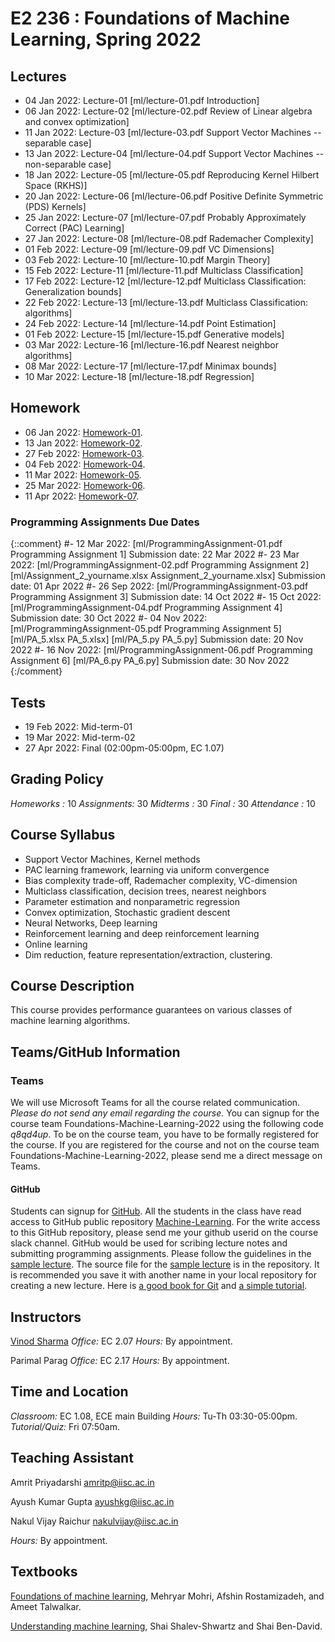 # E2 236 : Foundations of Machine Learning, Spring 2022

## Lectures 
- 04 Jan 2022: Lecture-01 [ml/lecture-01.pdf Introduction]
- 06 Jan 2022: Lecture-02 [ml/lecture-02.pdf Review of Linear algebra and convex optimization]
- 11 Jan 2022: Lecture-03 [ml/lecture-03.pdf Support Vector Machines -- separable case]
- 13 Jan 2022: Lecture-04 [ml/lecture-04.pdf Support Vector Machines -- non-separable case]
- 18 Jan 2022: Lecture-05 [ml/lecture-05.pdf Reproducing Kernel Hilbert Space (RKHS)]
- 20 Jan 2022: Lecture-06 [ml/lecture-06.pdf Positive Definite Symmetric (PDS) Kernels]
- 25 Jan 2022: Lecture-07 [ml/lecture-07.pdf Probably Approximately Correct (PAC) Learning]
- 27 Jan 2022: Lecture-08 [ml/lecture-08.pdf Rademacher Complexity]
- 01 Feb 2022: Lecture-09 [ml/lecture-09.pdf VC Dimensions]
- 03 Feb 2022: Lecture-10 [ml/lecture-10.pdf Margin Theory]
- 15 Feb 2022: Lecture-11 [ml/lecture-11.pdf Multiclass Classification]
- 17 Feb 2022: Lecture-12 [ml/lecture-12.pdf Multiclass Classification: Generalization bounds]
- 22 Feb 2022: Lecture-13 [ml/lecture-13.pdf Multiclass Classification: algorithms]
- 24 Feb 2022: Lecture-14 [ml/lecture-14.pdf Point Estimation]
- 01 Feb 2022: Lecture-15 [ml/lecture-15.pdf Generative models]
- 03 Mar 2022: Lecture-16 [ml/lecture-16.pdf Nearest neighbor algorithms]
- 08 Mar 2022: Lecture-17 [ml/lecture-17.pdf Minimax bounds]
- 10 Mar 2022: Lecture-18 [ml/lecture-18.pdf Regression]



## Homework
- 06 Jan 2022: [Homework-01](ml/homework-01.pdf).
- 13 Jan 2022: [Homework-02](ml/homework-02.pdf).
- 27 Feb 2022: [Homework-03](ml/homework-03.pdf).
- 04 Feb 2022: [Homework-04](ml/homework-04.pdf).
- 11 Mar 2022: [Homework-05](ml/homework-05.pdf).
- 25 Mar 2022: [Homework-06](ml/homework-06.pdf).
- 11 Apr 2022: [Homework-07](ml/homework-07.pdf).


### Programming Assignments Due Dates
{::comment}
#- 12 Mar 2022: [ml/ProgrammingAssignment-01.pdf Programming Assignment 1] Submission date: 22 Mar 2022
#- 23 Mar 2022: [ml/ProgrammingAssignment-02.pdf Programming Assignment 2] [ml/Assignment_2_yourname.xlsx Assignment_2_yourname.xlsx] Submission date: 01 Apr 2022
#- 26 Sep 2022: [ml/ProgrammingAssignment-03.pdf Programming Assignment 3] Submission date: 14 Oct 2022
#- 15 Oct 2022: [ml/ProgrammingAssignment-04.pdf Programming Assignment 4] Submission date: 30 Oct 2022
#- 04 Nov 2022: [ml/ProgrammingAssignment-05.pdf Programming Assignment 5] [ml/PA_5.xlsx PA_5.xlsx] [ml/PA_5.py PA_5.py] Submission date: 20 Nov 2022 
#- 16 Nov 2022: [ml/ProgrammingAssignment-06.pdf Programming Assignment 6] [ml/PA_6.py PA_6.py] Submission date: 30 Nov 2022
{:/comment}
 
## Tests 
- 19 Feb 2022: Mid-term-01
- 19 Mar 2022: Mid-term-02
- 27 Apr 2022: Final (02:00pm-05:00pm, EC 1.07) 

## Grading Policy
*Homeworks  :* 10
*Assignments:* 30
*Midterms	:* 30
*Final		:* 30
*Attendance :* 10

## Course Syllabus
- Support Vector Machines, Kernel methods
- PAC learning framework, learning via uniform convergence
- Bias complexity trade-off, Rademacher complexity, VC-dimension
- Multiclass classification, decision trees, nearest neighbors
- Parameter estimation and nonparametric regression
- Convex optimization,  Stochastic gradient descent 
- Neural Networks, Deep learning
- Reinforcement learning and deep reinforcement learning
- Online learning
- Dim reduction, feature representation/extraction, clustering.

## Course Description
This course provides performance guarantees on various classes of machine learning algorithms.


## Teams/GitHub Information 
### Teams 
We will use Microsoft Teams for all the course related communication.
*Please do not send any email regarding the course.* 
You can signup for the course team Foundations-Machine-Learning-2022 using the following code *q8qd4up*.
To be on the course team, you have to be formally registered for the course.
If you are registered for the course and not on the course team Foundations-Machine-Learning-2022, please send me a direct message on Teams.

#### GitHub
Students can signup for [GitHub](https://github.com/). 
All the students in the class have read access to GitHub public repository  [Machine-Learning](https://github.com/TeachingReps/Machine-Learning). 
For the write access to this GitHub repository, please send me your github userid on the course slack channel.
GitHub would be used for scribing lecture notes and submitting programming assignments.
Please follow the guidelines in the [sample lecture](https://github.com/TeachingReps/Machine-Learning/blob/master/sampleLecture.pdf).
The source file for the [sample lecture](https://github.com/TeachingReps/Machine-Learning/blob/master/sampleLecture.tex) is in the repository.
It is recommended you save it with another name in your local repository for creating a new lecture.
Here is [a good book for Git](https://git-scm.com/book/en/v2) and [a simple tutorial](http://readwrite.com/2013/09/30/understanding-github-a-journey-for-beginners-part-1).

## Instructors

[Vinod Sharma](http://www.ece.iisc.ac.in/~vinod/)
*Office:* EC 2.07 
*Hours:*  By appointment. 

Parimal Parag
*Office:* EC 2.17 
*Hours:*  By appointment. 

## Time and Location
*Classroom:* EC 1.08, ECE main Building 
*Hours:*     Tu-Th 03:30-05:00pm.
*Tutorial/Quiz:* Fri 07:50am.

## Teaching Assistant
Amrit Priyadarshi
amritp@iisc.ac.in

Ayush Kumar Gupta
ayushkg@iisc.ac.in

Nakul Vijay Raichur
nakulvijay@iisc.ac.in

*Hours:* By appointment.


## Textbooks

[Foundations of machine learning](https://mitpress.mit.edu/books/foundations-machine-learning), Mehryar Mohri, Afshin Rostamizadeh, and Ameet Talwalkar.

[Understanding machine learning](https://www.cs.huji.ac.il/~shais/UnderstandingMachineLearning/understanding-machine-learning-theory-algorithms.pdf), Shai Shalev-Shwartz and Shai Ben-David.

